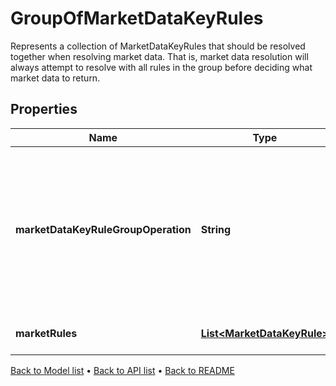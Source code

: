 

# GroupOfMarketDataKeyRules

Represents a collection of MarketDataKeyRules that should be resolved together when resolving market data. That is, market data resolution will always attempt to resolve with all rules in the group before deciding what market data to return.

## Properties

| Name | Type | Description | Notes |
|------------ | ------------- | ------------- | -------------|
|**marketDataKeyRuleGroupOperation** | **String** | The operation that will be used to process the collection of market data items and failures found on resolution into a single market data item or failure to be used. Supported values: [FirstLatest, AverageOfQuotesFound, AverageOfAllQuotes, FirstMinimum, FirstMaximum] |  |
|**marketRules** | [**List&lt;MarketDataKeyRule&gt;**](MarketDataKeyRule.md) | The rules that should be grouped together in market data resolution. |  |



[Back to Model list](../README.md#documentation-for-models) &#8226; [Back to API list](../README.md#documentation-for-api-endpoints) &#8226; [Back to README](../README.md)


